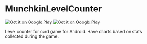 MunchkinLevelCounter
====================

<a href="https://play.google.com/store/apps/details?id=com.g_art.munchkinlevelcounter">
  <img alt="Get it on Google Play"
       src="http://developer.android.com/images/brand/en_app_rgb_wo_60.png" />
</a>

<a href="http://www.amazon.com/g-art-Munchkin-Level-Counter/dp/B00ROZUCLQ">
  <img alt="Get it on Google Play"
       src="https://images-na.ssl-images-amazon.com/images/G/01/AmazonMobileApps/amazon-apps-store-us-white.png" />
</a>

Level counter for card game for Android. 
Have charts based on stats collected during the game.


